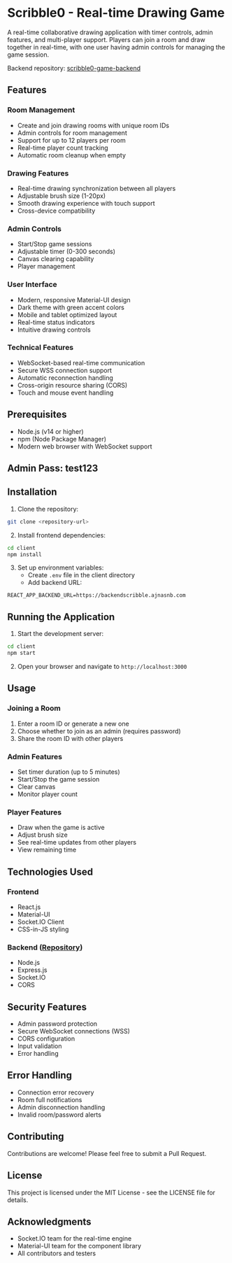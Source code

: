 # Scribble0 - Real-time Drawing Game

A real-time collaborative drawing application with timer controls, admin features, and multi-player support. Players can join a room and draw together in real-time, with one user having admin controls for managing the game session.

Backend repository: [scribble0-game-backend](https://github.com/AjnasNB/scribble0-game-backend)

## Features

### Room Management
* Create and join drawing rooms with unique room IDs
* Admin controls for room management
* Support for up to 12 players per room
* Real-time player count tracking
* Automatic room cleanup when empty

### Drawing Features
* Real-time drawing synchronization between all players
* Adjustable brush size (1-20px)
* Smooth drawing experience with touch support
* Cross-device compatibility

### Admin Controls
* Start/Stop game sessions
* Adjustable timer (0-300 seconds)
* Canvas clearing capability
* Player management

### User Interface
* Modern, responsive Material-UI design
* Dark theme with green accent colors
* Mobile and tablet optimized layout
* Real-time status indicators
* Intuitive drawing controls

### Technical Features
* WebSocket-based real-time communication
* Secure WSS connection support
* Automatic reconnection handling
* Cross-origin resource sharing (CORS)
* Touch and mouse event handling

## Prerequisites

* Node.js (v14 or higher)
* npm (Node Package Manager)
* Modern web browser with WebSocket support

## Admin Pass: test123

## Installation

1. Clone the repository:
```bash
git clone <repository-url>
```

2. Install frontend dependencies:
```bash
cd client
npm install
```

3. Set up environment variables:
   - Create `.env` file in the client directory
   - Add backend URL:
```
REACT_APP_BACKEND_URL=https://backendscribble.ajnasnb.com
```

## Running the Application

1. Start the development server:
```bash
cd client
npm start
```

2. Open your browser and navigate to `http://localhost:3000`

## Usage

### Joining a Room
1. Enter a room ID or generate a new one
2. Choose whether to join as an admin (requires password)
3. Share the room ID with other players

### Admin Features
* Set timer duration (up to 5 minutes)
* Start/Stop the game session
* Clear canvas
* Monitor player count

### Player Features
* Draw when the game is active
* Adjust brush size
* See real-time updates from other players
* View remaining time

## Technologies Used

### Frontend
* React.js
* Material-UI
* Socket.IO Client
* CSS-in-JS styling

### Backend ([Repository](https://github.com/AjnasNB/scribble0-game-backend))
* Node.js
* Express.js
* Socket.IO
* CORS

## Security Features
* Admin password protection
* Secure WebSocket connections (WSS)
* CORS configuration
* Input validation
* Error handling

## Error Handling
* Connection error recovery
* Room full notifications
* Admin disconnection handling
* Invalid room/password alerts

## Contributing

Contributions are welcome! Please feel free to submit a Pull Request.

## License

This project is licensed under the MIT License - see the LICENSE file for details.

## Acknowledgments

* Socket.IO team for the real-time engine
* Material-UI team for the component library
* All contributors and testers 

